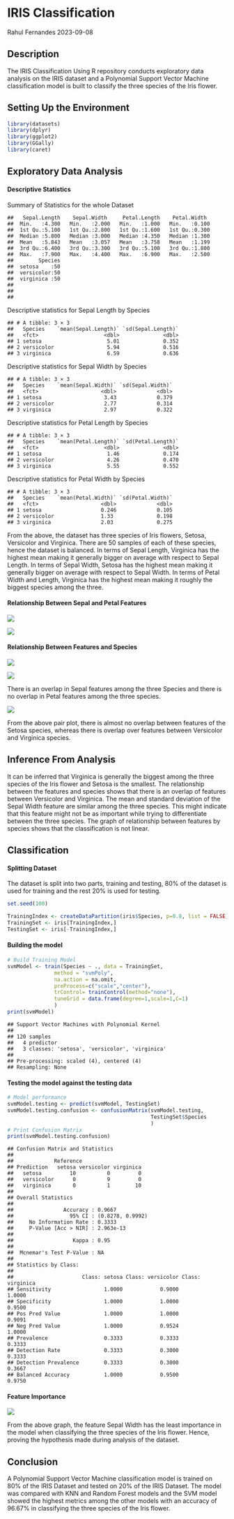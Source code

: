 IRIS Classification
================
Rahul Fernandes
2023-09-08

## Description

The IRIS Classification Using R repository conducts exploratory data
analysis on the IRIS dataset and a Polynomial Support Vector Machine
classification model is built to classify the three species of the Iris
flower.

## Setting Up the Environment

``` r
library(datasets)
library(dplyr)
library(ggplot2)
library(GGally)
library(caret)
```

## Exploratory Data Analysis

#### Descriptive Statistics

Summary of Statistics for the whole Dataset

    ##   Sepal.Length    Sepal.Width     Petal.Length    Petal.Width   
    ##  Min.   :4.300   Min.   :2.000   Min.   :1.000   Min.   :0.100  
    ##  1st Qu.:5.100   1st Qu.:2.800   1st Qu.:1.600   1st Qu.:0.300  
    ##  Median :5.800   Median :3.000   Median :4.350   Median :1.300  
    ##  Mean   :5.843   Mean   :3.057   Mean   :3.758   Mean   :1.199  
    ##  3rd Qu.:6.400   3rd Qu.:3.300   3rd Qu.:5.100   3rd Qu.:1.800  
    ##  Max.   :7.900   Max.   :4.400   Max.   :6.900   Max.   :2.500  
    ##        Species  
    ##  setosa    :50  
    ##  versicolor:50  
    ##  virginica :50  
    ##                 
    ##                 
    ## 

Descriptive statistics for Sepal Length by Species

    ## # A tibble: 3 × 3
    ##   Species    `mean(Sepal.Length)` `sd(Sepal.Length)`
    ##   <fct>                     <dbl>              <dbl>
    ## 1 setosa                     5.01              0.352
    ## 2 versicolor                 5.94              0.516
    ## 3 virginica                  6.59              0.636

Descriptive statistics for Sepal Width by Species

    ## # A tibble: 3 × 3
    ##   Species    `mean(Sepal.Width)` `sd(Sepal.Width)`
    ##   <fct>                    <dbl>             <dbl>
    ## 1 setosa                    3.43             0.379
    ## 2 versicolor                2.77             0.314
    ## 3 virginica                 2.97             0.322

Descriptive statistics for Petal Length by Species

    ## # A tibble: 3 × 3
    ##   Species    `mean(Petal.Length)` `sd(Petal.Length)`
    ##   <fct>                     <dbl>              <dbl>
    ## 1 setosa                     1.46              0.174
    ## 2 versicolor                 4.26              0.470
    ## 3 virginica                  5.55              0.552

Descriptive statistics for Petal Width by Species

    ## # A tibble: 3 × 3
    ##   Species    `mean(Petal.Width)` `sd(Petal.Width)`
    ##   <fct>                    <dbl>             <dbl>
    ## 1 setosa                   0.246             0.105
    ## 2 versicolor               1.33              0.198
    ## 3 virginica                2.03              0.275

From the above, the dataset has three species of Iris flowers, Setosa,
Versicolor and Virginica. There are 50 samples of each of these species,
hence the dataset is balanced. In terms of Sepal Length, Virginica has
the highest mean making it generally bigger on average with respect to
Sepal Length. In terms of Sepal Width, Setosa has the highest mean
making it generally bigger on average with respect to Sepal Width. In
terms of Petal Width and Length, Virginica has the highest mean making
it roughly the biggest species among the three.

#### Relationship Between Sepal and Petal Features

![](README_files/figure-gfm/unnamed-chunk-7-1.png)<!-- -->

![](README_files/figure-gfm/unnamed-chunk-8-1.png)<!-- -->

#### Relationship Between Features and Species

![](README_files/figure-gfm/unnamed-chunk-9-1.png)<!-- -->

![](README_files/figure-gfm/unnamed-chunk-10-1.png)<!-- -->

There is an overlap in Sepal features among the three Species and there
is no overlap in Petal features among the three species.

![](README_files/figure-gfm/unnamed-chunk-11-1.png)<!-- -->

From the above pair plot, there is almost no overlap between features of
the Setosa species, whereas there is overlap over features between
Versicolor and Virginica species.

## Inference From Analysis

It can be inferred that Virginica is generally the biggest among the
three species of the Iris flower and Setosa is the smallest. The
relationship between the features and species shows that there is an
overlap of features between Versicolor and Virginica. The mean and
standard deviation of the Sepal Width feature are similar among the
three species. This might indicate that this feature might not be as
important while trying to differentiate between the three species. The
graph of relationship between features by species shows that the
classification is not linear.

## Classification

#### Splitting Dataset

The dataset is split into two parts, training and testing, 80% of the
dataset is used for training and the rest 20% is used for testing.

``` r
set.seed(100)

TrainingIndex <- createDataPartition(iris$Species, p=0.8, list = FALSE)
TrainingSet <- iris[TrainingIndex,]
TestingSet <- iris[-TrainingIndex,]
```

#### Building the model

``` r
# Build Training Model
svmModel <- train(Species ~ ., data = TrainingSet,
               method = "svmPoly",
               na.action = na.omit,
               preProcess=c("scale","center"),
               trControl= trainControl(method="none"),
               tuneGrid = data.frame(degree=1,scale=1,C=1)
               )
print(svmModel)
```

    ## Support Vector Machines with Polynomial Kernel 
    ## 
    ## 120 samples
    ##   4 predictor
    ##   3 classes: 'setosa', 'versicolor', 'virginica' 
    ## 
    ## Pre-processing: scaled (4), centered (4) 
    ## Resampling: None

#### Testing the model against the testing data

``` r
# Model performance
svmModel.testing <- predict(svmModel, TestingSet)
svmModel.testing.confusion <- confusionMatrix(svmModel.testing,
                                              TestingSet$Species
                                              )
# Print Confusion Matrix
print(svmModel.testing.confusion)
```

    ## Confusion Matrix and Statistics
    ## 
    ##             Reference
    ## Prediction   setosa versicolor virginica
    ##   setosa         10          0         0
    ##   versicolor      0          9         0
    ##   virginica       0          1        10
    ## 
    ## Overall Statistics
    ##                                           
    ##                Accuracy : 0.9667          
    ##                  95% CI : (0.8278, 0.9992)
    ##     No Information Rate : 0.3333          
    ##     P-Value [Acc > NIR] : 2.963e-13       
    ##                                           
    ##                   Kappa : 0.95            
    ##                                           
    ##  Mcnemar's Test P-Value : NA              
    ## 
    ## Statistics by Class:
    ## 
    ##                      Class: setosa Class: versicolor Class: virginica
    ## Sensitivity                 1.0000            0.9000           1.0000
    ## Specificity                 1.0000            1.0000           0.9500
    ## Pos Pred Value              1.0000            1.0000           0.9091
    ## Neg Pred Value              1.0000            0.9524           1.0000
    ## Prevalence                  0.3333            0.3333           0.3333
    ## Detection Rate              0.3333            0.3000           0.3333
    ## Detection Prevalence        0.3333            0.3000           0.3667
    ## Balanced Accuracy           1.0000            0.9500           0.9750

#### Feature Importance

![](README_files/figure-gfm/unnamed-chunk-15-1.png)<!-- -->

From the above graph, the feature Sepal Width has the least importance
in the model when classifying the three species of the Iris flower.
Hence, proving the hypothesis made during analysis of the dataset.

## Conclusion

A Polynomial Support Vector Machine classification model is trained on
80% of the IRIS Dataset and tested on 20% of the IRIS Dataset. The model
was compared with KNN and Random Forest models and the SVM model showed
the highest metrics among the other models with an accuracy of 96.67% in
classifying the three species of the Iris flower.
